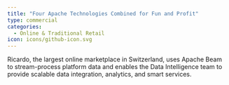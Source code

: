 ```yaml
---
title: "Four Apache Technologies Combined for Fun and Profit"
type: commercial
categories:
  - Online & Traditional Retail
icon: icons/github-icon.svg
---
```

<!--
Licensed under the Apache License, Version 2.0 (the "License");
you may not use this file except in compliance with the License.
You may obtain a copy of the License at

http://www.apache.org/licenses/LICENSE-2.0

Unless required by applicable law or agreed to in writing, software
distributed under the License is distributed on an "AS IS" BASIS,
WITHOUT WARRANTIES OR CONDITIONS OF ANY KIND, either express or implied.
See the License for the specific language governing permissions and
limitations under the License.
-->

Ricardo, the largest online marketplace in Switzerland, uses Apache Beam to stream-process platform data and enables the
Data Intelligence team to provide scalable data integration, analytics, and smart services.
